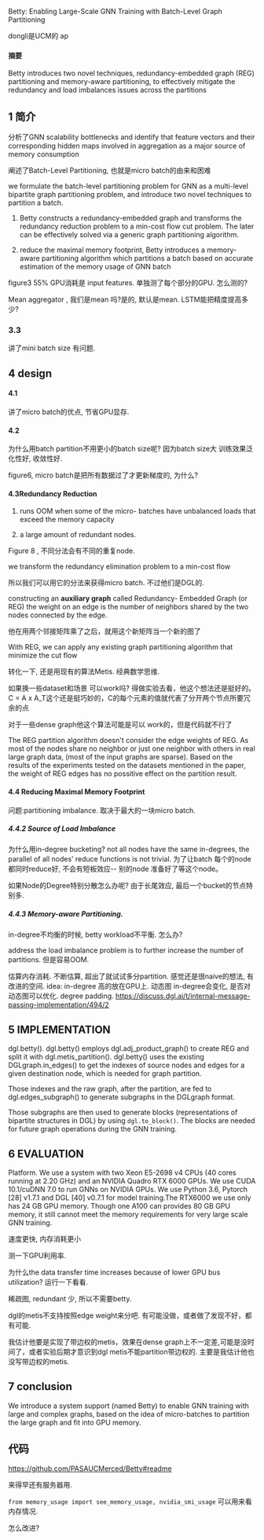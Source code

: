 Betty: Enabling Large-Scale GNN Training with Batch-Level Graph Partitioning

dongli是UCM的 ap 

#### 摘要

Betty introduces two novel techniques, redundancy-embedded graph (REG) partitioning and memory-aware partitioning, to effectively mitigate the redundancy and load imbalances issues across the partitions

## 1 简介

分析了GNN scalability bottlenecks and identify that feature vectors and their corresponding hidden maps involved in aggregation as a major source of memory consumption

阐述了Batch-Level Partitioning, 也就是micro batch的由来和困难

we formulate the batch-level partitioning problem for GNN as a multi-level bipartite graph partitioning problem, and introduce two novel techniques to partition a batch.  

1. Betty constructs a redundancy-embedded graph and transforms the redundancy reduction problem to a min-cost flow cut problem. The later can be effectively solved via a generic graph partitioning algorithm.

2) reduce the maximal memory footprint, Betty introduces a memory-aware partitioning algorithm which partitions a batch based on accurate estimation of the memory usage of GNN batch

figure3 55% GPU消耗是 input features.   单独测了每个部分的GPU. 怎么测的?

Mean aggregator , 我们是mean 吗?是的, 默认是mean. LSTM能把精度提高多少? 

### 3.3

讲了mini batch size 有问题. 

## 4 design

#### 4.1

讲了micro batch的优点, 节省GPU显存. 

#### 4.2

为什么用batch partition不用更小的batch size呢?   因为batch size大 训练效果泛化性好, 收敛性好. 

figure6, micro batch是把所有数据过了才更新梯度的, 为什么? 

#### 4.3Redundancy Reduction

1. runs OOM when some of the micro- batches have unbalanced loads that exceed the memory capacity

2. a large amount of redundant nodes.

Figure 8 , 不同分法会有不同的重复node. 

we transform the redundancy elimination problem to a min-cost flow

所以我们可以用它的分法来获得micro batch. 不过他们是DGL的.

constructing an **auxiliary graph** called Redundancy- Embedded Graph (or REG) the weight on an edge is the number of neighbors shared by the two nodes connected by the edge.   

他在用两个邻接矩阵乘了之后，就用这个新矩阵当一个新的图了

With REG, we can apply any existing graph partitioning algorithm that minimize the cut flow

转化一下,  还是用现有的算法Metis. 经典数学思维.  

如果换一些dataset和场景 可以work吗? 得做实验去看，他这个想法还是挺好的。C = A x A_T这个还是挺巧妙的，C的每个元素的值就代表了分开两个节点所要冗余的点

对于一些dense graph他这个算法可能是可以 work的，但是代码就不行了

The REG partition algorithm doesn't consider the edge weights of REG. As most of the nodes share no neighbor or just one neighbor with others in real large graph data, (most of the input graphs are sparse). Based on the results of the experiments tested on the datasets mentioned in the paper, the weight of REG edges has no possitive effect on the partition result.

#### 4.4 Reducing Maximal Memory Footprint

问题:partitioning imbalance. 取决于最大的一块micro batch.

##### 4.4.2 Source of Load Imbalance

为什么用in-degree bucketing?  not all nodes have the same in-degrees, the parallel of all nodes’ reduce functions is not trivial. 为了让batch 每个的node都同时reduce好, 不会有短板效应-- 别的node 准备好了等这个node。

如果Node的Degree特别分散怎么办呢?  由于长尾效应, 最后一个bucket的节点特别多. 

##### 4.4.3 Memory-aware Partitioning. 

in-degree不均衡的时候, betty workload不平衡. 怎么办? 

address the load imbalance problem is to further increase the number of partitions. 但是容易OOM.

估算内存消耗. 不断估算, 超出了就试试多分partition. 感觉还是很naive的想法, 有改进的空间.  idea:  in-degree 高的放在GPU上. 动态图 in-degree会变化, 是否对动态图可以优化.  degree padding. https://discuss.dgl.ai/t/internal-message-passing-implementation/494/2

## 5 IMPLEMENTATION

dgl.betty(). dgl.betty() employs dgl.adj_product_graph() to create REG and split it with dgl.metis_partition(). dgl.betty() uses the existing DGLgraph.in_edges() to get the indexes of source nodes and edges for a given destination node, which is needed for graph partition. 

Those indexes and the raw graph, after the partition, are fed to dgl.edges_subgraph() to generate subgraphs in the DGLgraph format. 

Those subgraphs are then used to generate blocks (representations of bipartite structures in DGL) by using `dgl.to_block()`. The blocks are needed for future graph operations during the GNN training.

## 6 EVALUATION

Platform. We use a system with two Xeon E5-2698 v4 CPUs (40 cores running at 2.20 GHz) and an NVIDIA Quadro RTX 6000 GPUs. We use CUDA 10.1/cuDNN 7.0 to run GNNs on NVIDIA GPUs. We use Python 3.6, Pytorch [28] v1.7.1 and DGL [40] v0.7.1 for model training.The RTX6000 we use only has 24 GB GPU memory. Though one A100 can provides 80 GB GPU memory, it still cannot meet the memory requirements for very large scale GNN training.

速度更快, 内存消耗更小

测一下GPU利用率.

为什么the data transfer time increases because of lower GPU bus utilization?  运行一下看看. 

稀疏图, redundant 少, 所以不需要betty. 

dgl的metis不支持按照edge weight来分吧.   有可能没做，或者做了发现不好，都有可能.

我估计他要是实现了带边权的metis，效果在dense graph上不一定差,可能是没时间了，或者实验后期才意识到dgl metis不能partition带边权的.  主要是我估计他也没写带边权的metis. 

## 7 conclusion

We introduce a system support (named Betty) to enable GNN training with large and complex graphs, based on the idea of micro-batches to partition the large graph and fit into GPU memory.



## 代码

https://github.com/PASAUCMerced/Betty#readme

来得早还有服务器用.

`from memory_usage import see_memory_usage, nvidia_smi_usage` 可以用来看内存情况. 

怎么改进?

